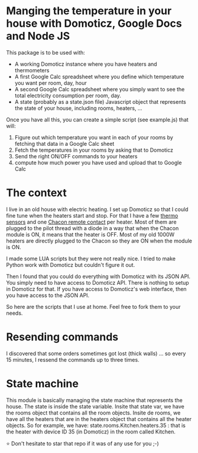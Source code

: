 
# Manging the temperature in your house with Domoticz, Google Docs and Node JS

This package is to be used with:

* A working Domoticz instance where you have heaters and thermometers
* A first Google Calc spreadsheet where you define which temperature you want per room, day, hour
* A second Google Calc spreadsheet where you simply want to see the total electricity consumption per room, day.
* A state (probably as a state.json file) Javascript object that represents the state of your house, including rooms, heaters, ...

Once you have all this, you can create a simple script (see example.js) that will:

1. Figure out which temperature you want in each of your rooms by fetching that data in a Google Calc sheet
2. Fetch the temperatures in your rooms by asking that to Domoticz
3. Send the right ON/OFF commands to your heaters
4. compute how much power you have used and upload that to Google Calc


# The context

I live in an old house with electric heating. I set up Domoticz so that I could fine tune when the heaters start and stop.
For that I have a few [thermo sensors](https://www.amazon.fr/Oregon-Scientific-THGR-D%C3%A9tecteur-temp%C3%A9rature/dp/B000M98NAI/ref=sr_1_2?s=books&ie=UTF8&qid=1516289462&sr=8-2&keywords=thermom%C3%A8tre+oregon+scientific)
and one [Chacon remote contact](https://www.amazon.fr/Module-Luminaire-On-Off-DiO/dp/B0033ZREXU/ref=sr_1_1?s=books&ie=UTF8&qid=1516289612&sr=8-1&keywords=chacon+dio)
per heater. Most of them are plugged to the pilot thread with a diode in a way that when the Chacon module is ON, it means that the heater is OFF.
Most of my old 1000W heaters are directly plugged to the Chacon so they are ON when the module is ON.

I made some LUA scripts but they were not really nice. I tried to make Python work with Domoticz but couldn't figure it out.

Then I found that you could do everything with Domoticz with its JSON API. You simply need to have access to Domoticz API.
There is nothing to setup in Domoticz for that. If you have access to Domoticz's web interface, then you have access to the JSON API.

So here are the scripts that I use at home. Feel free to fork them to your needs.


# Resending commands

I discovered that some orders sometimes got lost (thick walls) ... so every 15 minutes, I ressend the commands up to three times.


# State machine

This module is basically managing the state machine that represents the house.
The state is inside the state variable. Insite that state var, we have the rooms object that contains all the room objects.
Insite de rooms, we have all the heaters that are in the heaters object that contains all the heater objects.
So for example, we have:
state.rooms.Kitchen.heaters.35 : that is the heater with device ID 35 (in Domoticz) in the room called Kitchen.


:star: Don't hesitate to star that repo if it was of any use for you  ;-)

